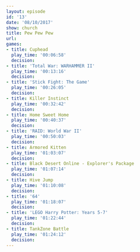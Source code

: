 ```yaml
---
layout: episode
id: '13'
date: '08/10/2017'
show: church
title: Pew Pew Pew
url: 
games:
- title: Cuphead
  play_time: '00:06:58'
  decision: 
- title: 'Total War: WARHAMMER II'
  play_time: '00:13:16'
  decision: 
- title: 'Stick Fight: The Game'
  play_time: '00:26:05'
  decision: 
- title: Killer Instinct
  play_time: '00:32:42'
  decision: 
- title: Home Sweet Home
  play_time: '00:40:37'
  decision: 
- title: 'RAID: World War II'
  play_time: '00:50:03'
  decision: 
- title: Armored Kitten
  play_time: '01:03:07'
  decision: 
- title: Black Desert Online - Explorer's Package
  play_time: '01:07:14'
  decision: 
- title: Hive Jump
  play_time: '01:10:08'
  decision: 
- title: '64'
  play_time: '01:18:07'
  decision: 
- title: 'LEGO Harry Potter: Years 5-7'
  play_time: '01:22:44'
  decision: 
- title: TankZone Battle
  play_time: '01:24:12'
  decision: 
---
```

